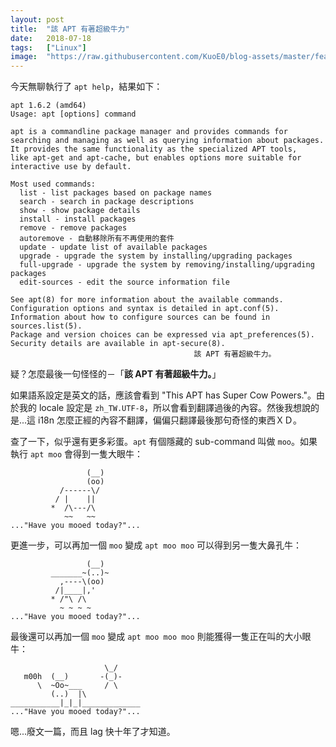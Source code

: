 ```yaml
---
layout: post
title:  "該 APT 有著超級牛力"
date:   2018-07-18
tags:   ["Linux"]
image:  "https://raw.githubusercontent.com/KuoE0/blog-assets/master/feature-photos/2018-07-18-this-apt-has-super-cow-powers.jpg"
---
```


今天無聊執行了 `apt help`，結果如下：

```
apt 1.6.2 (amd64)
Usage: apt [options] command

apt is a commandline package manager and provides commands for
searching and managing as well as querying information about packages.
It provides the same functionality as the specialized APT tools,
like apt-get and apt-cache, but enables options more suitable for
interactive use by default.

Most used commands:
  list - list packages based on package names
  search - search in package descriptions
  show - show package details
  install - install packages
  remove - remove packages
  autoremove - 自動移除所有不再使用的套件
  update - update list of available packages
  upgrade - upgrade the system by installing/upgrading packages
  full-upgrade - upgrade the system by removing/installing/upgrading packages
  edit-sources - edit the source information file

See apt(8) for more information about the available commands.
Configuration options and syntax is detailed in apt.conf(5).
Information about how to configure sources can be found in sources.list(5).
Package and version choices can be expressed via apt_preferences(5).
Security details are available in apt-secure(8).
                                         該 APT 有著超級牛力。
```

疑？怎麼最後一句怪怪的－「**該 APT 有著超級牛力。**」

如果語系設定是英文的話，應該會看到 "This APT has Super Cow Powers."。由於我的 locale 設定是 `zh_TW.UTF-8`，所以會看到翻譯過後的內容。然後我想說的是...這 i18n 怎麼正經的內容不翻譯，偏偏只翻譯最後那句奇怪的東西ＸＤ。

查了一下，似乎還有更多彩蛋。`apt` 有個隱藏的 sub-command 叫做 `moo`。如果執行 `apt moo` 會得到一隻大眼牛：

```
                 (__)
                 (oo)
           /------\/
          / |    ||
         *  /\---/\
            ~~   ~~
..."Have you mooed today?"...
```

更進一步，可以再加一個 `moo` 變成 `apt moo moo` 可以得到另一隻大鼻孔牛：

```
                 (__)
         _______~(..)~
           ,----\(oo)
          /|____|,'
         * /"\ /\
           ~ ~ ~ ~
..."Have you mooed today?"...
```

最後還可以再加一個 `moo` 變成 `apt moo moo moo` 則能獲得一隻正在叫的大小眼牛：


```
                     \_/
   m00h  (__)       -(_)-
      \  ~Oo~___     / \
         (..)  |\
___________|_|_|_____________
..."Have you mooed today?"...
```

嗯...廢文一篇，而且 lag 快十年了才知道。